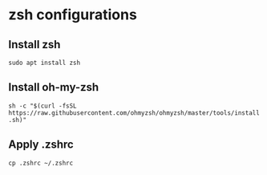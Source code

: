 # zsh configurations

## Install zsh

`sudo apt install zsh`

## Install oh-my-zsh

`sh -c "$(curl -fsSL https://raw.githubusercontent.com/ohmyzsh/ohmyzsh/master/tools/install.sh)"`

## Apply .zshrc

`cp .zshrc ~/.zshrc`
